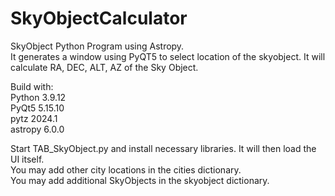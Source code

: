 # SkyObjectCalculator
SkyObject Python Program using Astropy.<br /> 
It generates a window using PyQT5 to select location of the skyobject. It will calculate RA, DEC, ALT, AZ of the Sky Object.

Build with:<br />
Python       3.9.12<br />
PyQt5        5.15.10<br />
pytz         2024.1<br />
astropy      6.0.0<br />

Start TAB_SkyObject.py and install necessary libraries. It will then load the UI itself. <br/>
You may add other city locations in the cities dictionary.<br/>
You may add additional SkyObjects in the skyobject dictionary.<br/>
